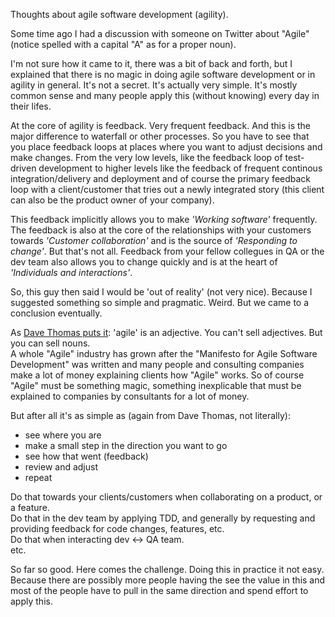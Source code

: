 Thoughts about agile software development (agility).

Some time ago I had a discussion with someone on Twitter about "Agile" (notice spelled with a capital "A" as for a proper noun).

I'm not sure how it came to it, there was a bit of back and forth, but I explained that there is no magic in doing agile software development or in agility in general. It's not a secret. It's actually very simple. It's mostly common sense and many people apply this (without knowing) every day in their lifes.

At the core of agility is feedback. Very frequent feedback. And this is the major difference to waterfall or other processes. So you have to see that you place feedback loops at places where you want to adjust decisions and make changes. From the very low levels, like the feedback loop of test-driven development to higher levels like the feedback of frequent continous integration/delivery and deployment and of course the primary feedback loop with a client/customer that tries out a newly integrated story (this client can also be the product owner of your company).

This feedback implicitly allows you to make *'Working software'* frequently. The feedback is also at the core of the relationships with your customers towards *'Customer collaboration'* and is the source of *'Responding to change'*. But that's not all. Feedback from your fellow collegues in QA or the dev team also allows you to change quickly and is at the heart of *'Individuals and interactions'*.

So, this guy then said I would be 'out of reality' (not very nice). Because I suggested something so simple and pragmatic. Weird. But we came to a conclusion eventually.

As <a href="https://www.youtube.com/watch?v=a-BOSpxYJ9M" class="link" target="_blank">Dave Thomas puts it</a>: 'agile' is an adjective. You can't sell adjectives. But you can sell nouns.  
A whole "Agile" industry has grown after the "Manifesto for Agile Software Development" was written and many people and consulting companies make a lot of money explaining clients how "Agile" works. So of course "Agile" must be something magic, something inexplicable that must be explained to companies by consultants for a lot of money.

But after all it's as simple as (again from Dave Thomas, not literally):  
- see where you are  
- make a small step in the direction you want to go  
- see how that went (feedback)  
- review and adjust  
- repeat

Do that towards your clients/customers when collaborating on a product, or a feature.  
Do that in the dev team by applying TDD, and generally by requesting and providing feedback for code changes, features, etc.  
Do that when interacting dev <-> QA team.  
etc.

So far so good. Here comes the challenge.
Doing this in practice it not easy. Because there are possibly more people having the see the value in this and most of the people have to pull in the same direction and spend effort to apply this.
